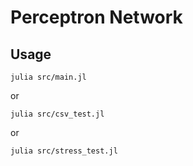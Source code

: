 # Perceptron Network

## Usage

```text
julia src/main.jl
```

or

```text
julia src/csv_test.jl
```

or


```text
julia src/stress_test.jl
```

